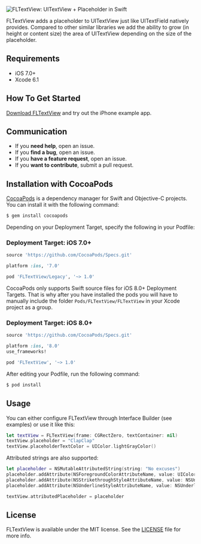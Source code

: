 ![FLTextView: UITextView + Placeholder in Swift](https://raw.githubusercontent.com/freeletics/FLTextView/assets/freeletics.png)

FLTextView adds a placeholder to UITextView just like UITextField natively provides. Compared to other similar libraries we add the ability to grow (in height or content size) the area of UITextView depending on the size of the placeholder.

## Requirements

- iOS 7.0+
- Xcode 6.1

## How To Get Started

[Download FLTextView](https://github.com/freeletics/FLTextView/archive/master.zip) and try out the iPhone example app.

## Communication

- If you **need help**, open an issue.
- If you **find a bug**, open an issue.
- If you **have a feature request**, open an issue.
- If you **want to contribute**, submit a pull request.

## Installation with CocoaPods

[CocoaPods](https://cocoapods.org/) is a dependency manager for Swift and Objective-C projects. You can install it with the following command:

```bash
$ gem install cocoapods
```

Depending on your Deployment Target, specify the following in your Podfile:

### Deployment Target: iOS 7.0+

```ruby
source 'https://github.com/CocoaPods/Specs.git'

platform :ios, '7.0'

pod 'FLTextView/Legacy', '~> 1.0'
```

CocoaPods only supports Swift source files for iOS 8.0+ Deployment Targets. That is why after you have installed the pods you will have to manually include the folder ``Pods/FLTextView/FLTextView`` in your Xcode project as a group.

### Deployment Target: iOS 8.0+

```ruby
source 'https://github.com/CocoaPods/Specs.git'

platform :ios, '8.0'
use_frameworks!

pod 'FLTextView', '~> 1.0'
```

After editing your Podfile, run the following command:

```bash
$ pod install
```

## Usage

You can either configure FLTextView through Interface Builder (see examples) or use it like this:

```swift
let textView = FLTextView(frame: CGRectZero, textContainer: nil)
textView.placeholder = "ClapClap"
textView.placeholderTextColor = UIColor.lightGrayColor()
```

Attributed strings are also supported:

```swift
let placeholder = NSMutableAttributedString(string: "No excuses")
placeholder.addAttribute(NSForegroundColorAttributeName, value: UIColor(white: 0.7, alpha: 1.0), range: NSMakeRange(0, 10))
placeholder.addAttribute(NSStrikethroughStyleAttributeName, value: NSUnderlineStyle.StyleDouble.rawValue, range: NSMakeRange(3, 7))
placeholder.addAttribute(NSUnderlineStyleAttributeName, value: NSUnderlineStyle.StyleSingle.rawValue, range: NSMakeRange(0, 2))

textView.attributedPlaceholder = placeholder
```

## License

FLTextView is available under the MIT license. See the [LICENSE](https://github.com/freeletics/FLTextView/blob/master/LICENSE) file for more info.
